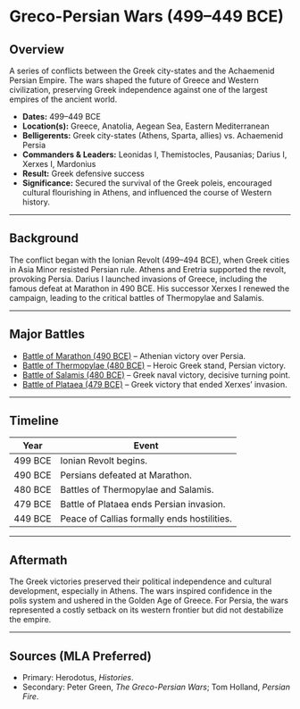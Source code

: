 # Greco-Persian Wars (499–449 BCE)

## Overview
A series of conflicts between the Greek city-states and the Achaemenid Persian Empire. The wars shaped the future of Greece and Western civilization, preserving Greek independence against one of the largest empires of the ancient world.  

- **Dates:** 499–449 BCE  
- **Location(s):** Greece, Anatolia, Aegean Sea, Eastern Mediterranean  
- **Belligerents:** Greek city-states (Athens, Sparta, allies) vs. Achaemenid Persia  
- **Commanders & Leaders:** Leonidas I, Themistocles, Pausanias; Darius I, Xerxes I, Mardonius  
- **Result:** Greek defensive success  
- **Significance:** Secured the survival of the Greek poleis, encouraged cultural flourishing in Athens, and influenced the course of Western history.  

---

## Background
The conflict began with the Ionian Revolt (499–494 BCE), when Greek cities in Asia Minor resisted Persian rule. Athens and Eretria supported the revolt, provoking Persia. Darius I launched invasions of Greece, including the famous defeat at Marathon in 490 BCE. His successor Xerxes I renewed the campaign, leading to the critical battles of Thermopylae and Salamis.  

---

## Major Battles
- [Battle of Marathon (490 BCE)](../battles/marathon.md) – Athenian victory over Persia.  
- [Battle of Thermopylae (480 BCE)](../battles/thermopylae.md) – Heroic Greek stand, Persian victory.  
- [Battle of Salamis (480 BCE)](../battles/salamis.md) – Greek naval victory, decisive turning point.  
- [Battle of Plataea (479 BCE)](../battles/plataea.md) – Greek victory that ended Xerxes’ invasion.  

---

## Timeline
| Year | Event |
|------|-------|
| 499 BCE | Ionian Revolt begins. |
| 490 BCE | Persians defeated at Marathon. |
| 480 BCE | Battles of Thermopylae and Salamis. |
| 479 BCE | Battle of Plataea ends Persian invasion. |
| 449 BCE | Peace of Callias formally ends hostilities. |

---

## Aftermath
The Greek victories preserved their political independence and cultural development, especially in Athens. The wars inspired confidence in the polis system and ushered in the Golden Age of Greece. For Persia, the wars represented a costly setback on its western frontier but did not destabilize the empire.  

---

## Sources (MLA Preferred)
- Primary: Herodotus, *Histories*.  
- Secondary: Peter Green, *The Greco-Persian Wars*; Tom Holland, *Persian Fire*.  
